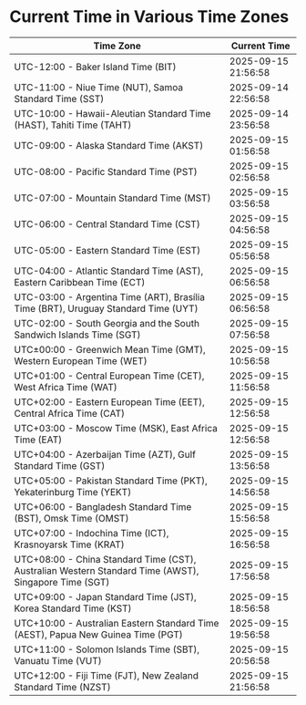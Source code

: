# Current Time in Various Time Zones

| Time Zone | Current Time |
|-----------|--------------|
| UTC-12:00 - Baker Island Time (BIT) | 2025-09-15 21:56:58 |
| UTC-11:00 - Niue Time (NUT), Samoa Standard Time (SST) | 2025-09-14 22:56:58 |
| UTC-10:00 - Hawaii-Aleutian Standard Time (HAST), Tahiti Time (TAHT) | 2025-09-14 23:56:58 |
| UTC-09:00 - Alaska Standard Time (AKST) | 2025-09-15 01:56:58 |
| UTC-08:00 - Pacific Standard Time (PST) | 2025-09-15 02:56:58 |
| UTC-07:00 - Mountain Standard Time (MST) | 2025-09-15 03:56:58 |
| UTC-06:00 - Central Standard Time (CST) | 2025-09-15 04:56:58 |
| UTC-05:00 - Eastern Standard Time (EST) | 2025-09-15 05:56:58 |
| UTC-04:00 - Atlantic Standard Time (AST), Eastern Caribbean Time (ECT) | 2025-09-15 06:56:58 |
| UTC-03:00 - Argentina Time (ART), Brasília Time (BRT), Uruguay Standard Time (UYT) | 2025-09-15 06:56:58 |
| UTC-02:00 - South Georgia and the South Sandwich Islands Time (SGT) | 2025-09-15 07:56:58 |
| UTC±00:00 - Greenwich Mean Time (GMT), Western European Time (WET) | 2025-09-15 10:56:58 |
| UTC+01:00 - Central European Time (CET), West Africa Time (WAT) | 2025-09-15 11:56:58 |
| UTC+02:00 - Eastern European Time (EET), Central Africa Time (CAT) | 2025-09-15 12:56:58 |
| UTC+03:00 - Moscow Time (MSK), East Africa Time (EAT) | 2025-09-15 12:56:58 |
| UTC+04:00 - Azerbaijan Time (AZT), Gulf Standard Time (GST) | 2025-09-15 13:56:58 |
| UTC+05:00 - Pakistan Standard Time (PKT), Yekaterinburg Time (YEKT) | 2025-09-15 14:56:58 |
| UTC+06:00 - Bangladesh Standard Time (BST), Omsk Time (OMST) | 2025-09-15 15:56:58 |
| UTC+07:00 - Indochina Time (ICT), Krasnoyarsk Time (KRAT) | 2025-09-15 16:56:58 |
| UTC+08:00 - China Standard Time (CST), Australian Western Standard Time (AWST), Singapore Time (SGT) | 2025-09-15 17:56:58 |
| UTC+09:00 - Japan Standard Time (JST), Korea Standard Time (KST) | 2025-09-15 18:56:58 |
| UTC+10:00 - Australian Eastern Standard Time (AEST), Papua New Guinea Time (PGT) | 2025-09-15 19:56:58 |
| UTC+11:00 - Solomon Islands Time (SBT), Vanuatu Time (VUT) | 2025-09-15 20:56:58 |
| UTC+12:00 - Fiji Time (FJT), New Zealand Standard Time (NZST) | 2025-09-15 21:56:58 |
